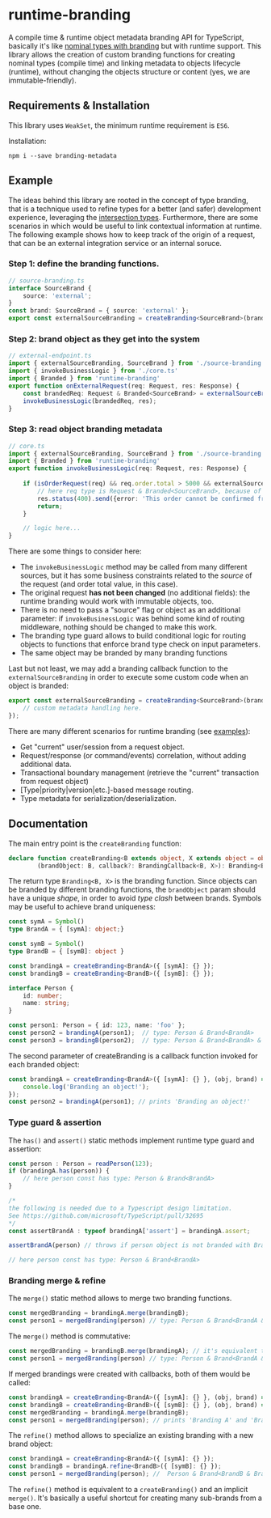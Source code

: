 # runtime-branding

A compile time & runtime object metadata branding API for TypeScript, basically it's like [nominal types with branding](https://medium.com/@KevinBGreene/surviving-the-typescript-ecosystem-branding-and-type-tagging-6cf6e516523d) but with runtime support. This library allows the creation of custom branding functions for creating nominal types (compile time) and linking metadata to objects lifecycle (runtime), without changing the objects structure or content (yes, we are immutable-friendly).

## Requirements & Installation
This library uses `WeakSet`, the minimum runtime requirement is `ES6`.

Installation:

```shell
npm i --save branding-metadata
```

## Example
The ideas behind this library are rooted in the concept of type branding, that is a technique used to refine types for a better (and safer) development experience, leveraging the 
[intersection types](https://www.typescriptlang.org/docs/handbook/release-notes/typescript-1-6.html#intersection-types).
Furthermore, there are some scenarios in which would be useful to link contextual information at runtime. The following example shows how to keep track of the origin of a request, that can be an external integration service or an internal soruce.
### Step 1: define the branding functions.
```Typescript
// source-branding.ts
interface SourceBrand {
    source: 'external';
}
const brand: SourceBrand = { source: 'external' };
export const externalSourceBranding = createBranding<SourceBrand>(brand);
```
### Step 2: brand object as they get into the system
```Typescript
// external-endpoint.ts
import { externalSourceBranding, SourceBrand } from './source-branding.ts'
import { invokeBusinessLogic } from './core.ts'
import { Branded } from 'runtime-branding'
export function onExternalRequest(req: Request, res: Response) {
    const brandedReq: Request & Branded<SourceBrand> = externalSourceBranding(req);
    invokeBusinessLogic(brandedReq, res);
}
```
### Step 3: read object branding metadata
```Typescript
// core.ts
import { externalSourceBranding, SourceBrand } from './source-branding.ts'
import { Branded } from 'runtime-branding'
export function invokeBusinessLogic(req: Request, res: Response) {
    
    if (isOrderRequest(req) && req.order.total > 5000 && externalSourceBranding.has(req)) {
        // here req type is Request & Branded<SourceBrand>, because of the type guard
        res.status(400).send({error: 'This order cannot be confirmed from external services'});
        return;
    }

    // logic here...
}
```
There are some things to consider here:
- The `invokeBusinessLogic` method may be called from many different sources, but it has some business constraints related to the _source_ of the request (and order total value, in this case). 
- The original request **has not been changed** (no additional fields): the runtime branding would work with immutable objects, too.
- There is no need to pass a "source" flag or object as an additional parameter: if `invokeBusinessLogic` was behind some kind of routing middleware, nothing should be changed to make this work.
- The branding type guard allows to build conditional logic for routing objects to functions that enforce brand type check on input parameters.
- The same object may be branded by many branding functions

Last but not least, we may add a branding callback function to the `externalSourceBranding` in order to execute some custom code when an object is branded:
```Typescript
export const externalSourceBranding = createBranding<SourceBrand>(brand, (obj, brand) => {
    // custom metadata handling here.
});
```

There are many different scenarios for runtime branding (see [examples](examples.md)):
- Get "current" user/session from a request object.
- Request/response (or command/events) correlation, without adding additional data.
- Transactional boundary management (retrieve the "current" transaction from request object)
- \[Type|priority|version|etc.\]-based message routing.
- Type metadata for serialization/deserialization.

## Documentation

The main entry point is the `createBranding` function:
```Typescript
declare function createBranding<B extends object, X extends object = object>
        (brandObject: B, callback?: BrandingCallback<B, X>): Branding<B, X>;
```
The return type `Branding<B, X>` is the branding function.
Since objects can be branded by different branding functions, the `brandObject` param should have a unique _shape_, in order to avoid _type clash_ between brands. Symbols may be useful to achieve brand uniqueness:
```Typescript
const symA = Symbol()
type BrandA = { [symA]: object;}

const symB = Symbol()
type BrandB = { [symB]: object }

const brandingA = createBranding<BrandA>({ [symA]: {} });
const brandingB = createBranding<BrandB>({ [symB]: {} });

interface Person {
    id: number;
    name: string;
}

const person1: Person = { id: 123, name: 'foo' };
const person2 = brandingA(person1);  // type: Person & Brand<BrandA>
const person3 = brandingB(person2);  // type: Person & Brand<BrandA> & Brand<BrandB>
```
The second parameter of createBranding is a callback function invoked for each branded object:
```Typescript
const brandingA = createBranding<BrandA>({ [symA]: {} }, (obj, brand) => {
    console.log('Branding an object!');
});
const person2 = brandingA(person1); // prints 'Branding an object!'
```
### Type guard & assertion
The `has()` and `assert()` static methods implement runtime type guard and assertion:
```Typescript
const person : Person = readPerson(123);
if (brandingA.has(person)) {
    // here person const has type: Person & Brand<BrandA>
}

/*
the following is needed due to a Typescript design limitation.
See https://github.com/microsoft/TypeScript/pull/32695
*/
const assertBrandA : typeof brandingA['assert'] = brandingA.assert; 

assertBrandA(person) // throws if person object is not branded with BrandA

// here person const has type: Person & Brand<BrandA>
```
### Branding merge & refine
The `merge()` static method allows to merge two branding functions.
```Typescript
const mergedBranding = brandingA.merge(brandingB);
const person1 = mergedBranding(person) // type: Person & Brand<BrandA & BrandB>
```
The `merge()` method is commutative:
```Typescript
const mergedBranding = brandingB.merge(brandingA); // it's equivalent to brandingA.merge(brandingB)
const person1 = mergedBranding(person) // type: Person & Brand<BrandA & BrandB>
```
If merged brandings were created with callbacks, both of them would be called:
```Typescript
const brandingA = createBranding<BrandA>({ [symA]: {} }, (obj, brand) => console.log('Branding A'));
const brandingB = createBranding<BrandB>({ [symB]: {} }, (obj, brand) => console.log('Branding B'));
const mergedBranding = brandingA.merge(brandingB);
const person1 = mergedBranding(person); // prints 'Branding A' and 'Branding B'
```
The `refine()` method allows to specialize an existing branding with a new brand object:
```Typescript
const brandingA = createBranding<BrandA>({ [symA]: {} });
const brandingB = brandingA.refine<BrandB>({ [symB]: {} });
const person1 = mergedBranding(person); //  Person & Brand<BrandB & BrandA>
```
The `refine()` method is equivalent to a `createBranding()` and an implicit `merge()`. It's basically a useful shortcut for creating many sub-brands from a base one.